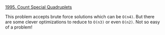 [1995. Count Special Quadruplets](https://leetcode.com/problems/count-special-quadruplets/)

This problem accepts brute force solutions which can be `O(n4)`. But there are some clever optimizations to reduce to `O(n3)` or even `O(n2)`. Not so easy of a problem!